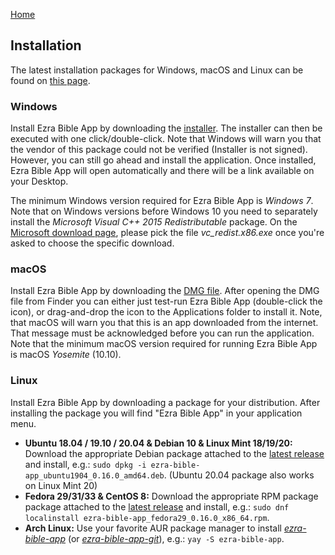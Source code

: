 <p id="navigation">
  <a href="https://ezrabibleapp.net">Home</a>
</p>

## Installation
The latest installation packages for Windows, macOS and Linux can be found on [this page][latest].

[latest]: https://github.com/ezra-bible-app/ezra-bible-app/releases/latest

### Windows
Install Ezra Bible App by downloading the <a href="{{ site.github.win_url }}">installer</a>. The installer can then be executed with one click/double-click. Note that Windows will warn you that the vendor of this package could not be verified (Installer is not signed). However, you can still go ahead and install the application. Once installed, Ezra Bible App will open automatically and there will be a link available on your Desktop.

The minimum Windows version required for Ezra Bible App is *Windows 7*. Note that on Windows versions before Windows 10 you need to separately install the *Microsoft Visual C++ 2015 Redistributable* package. On the <a href="https://www.microsoft.com/en-us/download/details.aspx?id=53840">Microsoft download page</a>, please pick the file *vc_redist.x86.exe* once you're asked to choose the specific download.

### macOS
Install Ezra Bible App by downloading the <a href="{{ site.github.mac_url }}">DMG file</a>. After opening the DMG file from Finder you can either just test-run Ezra Bible App (double-click the icon), or drag-and-drop the icon to the Applications folder to install it. Note, that macOS will warn you that this is an app downloaded from the internet. That message must be acknowledged before you can run the application. Note that the minimum macOS version required for running Ezra Bible App is macOS *Yosemite* (10.10).

### Linux
Install Ezra Bible App by downloading a package for your distribution. After installing the package you will find "Ezra Bible App" in your application menu.

* **Ubuntu 18.04 / 19.10 / 20.04 & Debian 10 & Linux Mint 18/19/20:** Download the appropriate Debian package attached to the [latest release][latest] and install, e.g.: `sudo dpkg -i ezra-bible-app_ubuntu1904_0.16.0_amd64.deb`. (Ubuntu 20.04 package also works on Linux Mint 20)
* **Fedora 29/31/33 & CentOS 8:** Download the appropriate RPM package package attached to the [latest release][latest] and install, e.g.: `sudo dnf localinstall ezra-bible-app_fedora29_0.16.0_x86_64.rpm`.
* **Arch Linux:** Use your favorite AUR package manager to install *[ezra-bible-app](https://aur.archlinux.org/packages/ezra-bible-app)* (or *[ezra-bible-app-git](https://aur.archlinux.org/packages/ezra-bible-app-git)*), e.g.: `yay -S ezra-bible-app`.

[latest]: https://github.com/ezra-bible-app/ezra-bible-app/releases/latest

